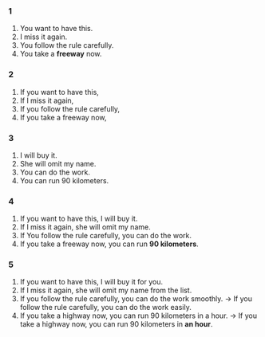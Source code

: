 ### 1
1. You want to have this.
2. I miss it again.
3. You follow the rule carefully.
4. You take a **freeway** now.
  
### 2
1. If you want to have this,
2. If I miss it again,
3. If you follow the rule carefully,
4. If you take a freeway now,
  
### 3
1. I will buy it.
2. She will omit my name.
3. You can do the work.
4. You can run 90 kilometers.
  
### 4
1. If you want to have this, I will buy it.
2. If I miss it again, she will omit my name.
3. If You follow the rule carefully, you can do the work.
4. If you take a freeway now, you can run **90 kilometers**.
  
### 5
1. If you want to have this, I will buy it for you.
2. If I miss it again, she will omit my name from the list.
3. If you follow the rule carefully, you can do the work smoothly.
-> If you follow the rule carefully, you can do the work easily.   
4. If you take a highway now, you can run 90 kilometers in a hour.
-> If you take a highway now, you can run 90 kilometers in **an hour**.  
